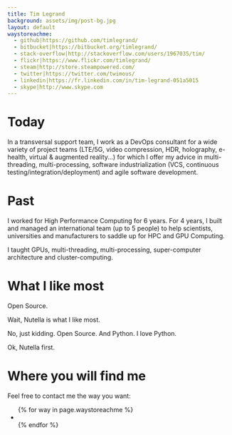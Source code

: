 ```yaml
---
title: Tim Legrand
background: assets/img/post-bg.jpg
layout: default
waystoreachme:
  - github|https://github.com/timlegrand/
  - bitbucket|https://bitbucket.org/timlegrand/
  - stack-overflow|http://stackoverflow.com/users/1967035/tim/
  - flickr|https://www.flickr.com/timlegrand/
  - steam|http://store.steampowered.com/
  - twitter|https://twitter.com/twimous/
  - linkedin|https://fr.linkedin.com/in/tim-legrand-051a5015
  - skype|http://www.skype.com
---
```


# Today

In a transversal support team, I work as a DevOps consultant for a wide variety of project teams (LTE/5G, video compression, HDR, holography, e-health, virtual & augmented reality...) for which I offer my advice in multi-threading, multi-processing, software industrialization (VCS, continuous testing/integration/deployment) and agile software development.


# Past

I worked for High Performance Computing for 6 years. For 4 years, I built and managed an international team (up to 5 people) to help scientists, universities and manufacturers to saddle up for HPC and GPU Computing.

I taught GPUs, multi-threading, multi-processing, super-computer architecture and cluster-computing.


# What I like most

Open Source.

Wait, Nutella is what I like most.

No, just kidding. Open Source. And Python. I love Python.

Ok, Nutella first.


# Where you will find me

Feel free to contact me the way you want:

<ul class="list-inline text-center">
  {% for way in page.waystoreachme %}
  <li>
    <a href="{{ way | split: "|" | last }}">
      <span class="fa-stack fa-lg">
        <i class="fa fa-circle fa-stack-2x"></i>
        <i class="fa fa-{{ way | split: "|" | first }} fa-stack-1x fa-inverse"></i>
      </span>
    </a>
  </li>
  {% endfor %}
</ul>

<!--

Au sein d'une équipe transverse de soutien aux projets, je suis amené à intégrer plusieurs équipes très différentes et simultanément (LTE/5G, compression vidéo, HDR, holographie, e-santé, réalité virtuelle, réalité augmentée...), pour lesquelles j'apporte mon conseil en parallélisation, industrialisation logicielle (gestion de version, test/intégration/déploiement continus) et méthodes agiles.

-->
